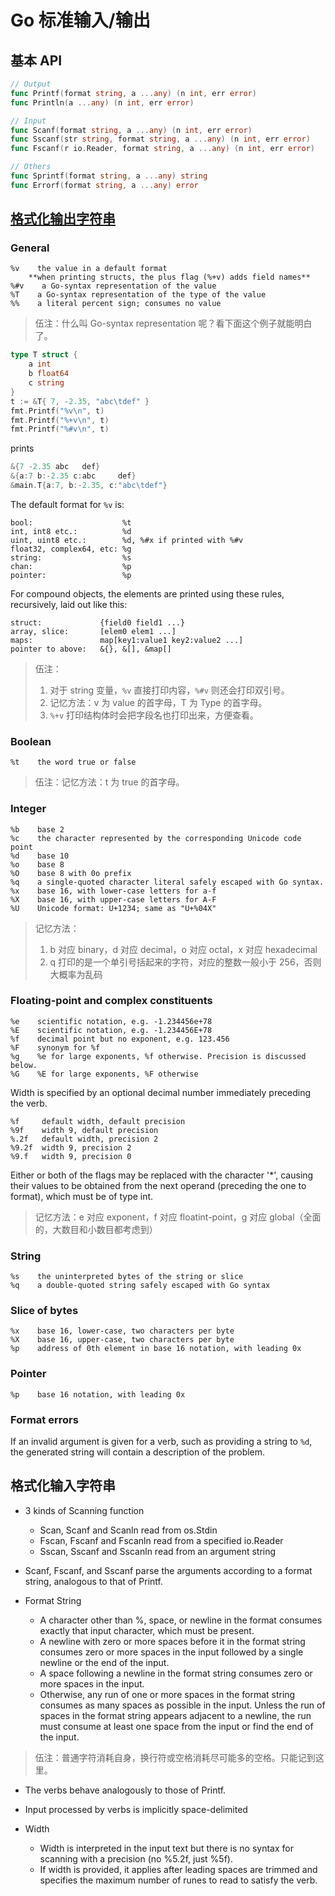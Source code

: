 # Go 标准输入/输出

## 基本 API

```go
// Output
func Printf(format string, a ...any) (n int, err error)
func Println(a ...any) (n int, err error)

// Input
func Scanf(format string, a ...any) (n int, err error)
func Sscanf(str string, format string, a ...any) (n int, err error)
func Fscanf(r io.Reader, format string, a ...any) (n int, err error)

// Others
func Sprintf(format string, a ...any) string
func Errorf(format string, a ...any) error
```

## [格式化输出字符串][1]

### General

```text
%v    the value in a default format
    **when printing structs, the plus flag (%+v) adds field names**
%#v    a Go-syntax representation of the value
%T    a Go-syntax representation of the type of the value
%%    a literal percent sign; consumes no value
```

> 伍注：什么叫 Go-syntax representation 呢？看下面这个例子就能明白了。

```go
type T struct {
    a int
    b float64
    c string
}
t := &T{ 7, -2.35, "abc\tdef" }
fmt.Printf("%v\n", t)
fmt.Printf("%+v\n", t)
fmt.Printf("%#v\n", t)
```

prints

```go
&{7 -2.35 abc   def}
&{a:7 b:-2.35 c:abc     def}
&main.T{a:7, b:-2.35, c:"abc\tdef"}
```

The default format for `%v` is:

```text
bool:                    %t
int, int8 etc.:          %d
uint, uint8 etc.:        %d, %#x if printed with %#v
float32, complex64, etc: %g
string:                  %s
chan:                    %p
pointer:                 %p
```

For compound objects, the elements are printed using these rules, recursively, laid out like this:

```text
struct:             {field0 field1 ...}
array, slice:       [elem0 elem1 ...]
maps:               map[key1:value1 key2:value2 ...]
pointer to above:   &{}, &[], &map[]
```

> 伍注：
> 1. 对于 string 变量，`%v` 直接打印内容，`%#v` 则还会打印双引号。
> 2. 记忆方法：v 为 value 的首字母，T 为 Type 的首字母。
> 3. `%+v` 打印结构体时会把字段名也打印出来，方便查看。

### Boolean

```text
%t    the word true or false
```

> 伍注：记忆方法：t 为 true 的首字母。

### Integer

```text
%b    base 2
%c    the character represented by the corresponding Unicode code point
%d    base 10
%o    base 8
%O    base 8 with 0o prefix
%q    a single-quoted character literal safely escaped with Go syntax.
%x    base 16, with lower-case letters for a-f
%X    base 16, with upper-case letters for A-F
%U    Unicode format: U+1234; same as "U+%04X"
```

> 记忆方法：
> 1. b 对应 binary，d 对应 decimal，o 对应 octal，x 对应 hexadecimal
> 2. q 打印的是一个单引号括起来的字符，对应的整数一般小于 256，否则大概率为乱码

### Floating-point and complex constituents

```text
%e    scientific notation, e.g. -1.234456e+78
%E    scientific notation, e.g. -1.234456E+78
%f    decimal point but no exponent, e.g. 123.456
%F    synonym for %f
%g    %e for large exponents, %f otherwise. Precision is discussed below.
%G    %E for large exponents, %F otherwise
```

Width is specified by an optional decimal number immediately preceding the verb.

```text
%f     default width, default precision
%9f    width 9, default precision
%.2f   default width, precision 2
%9.2f  width 9, precision 2
%9.f   width 9, precision 0
```

Either or both of the flags may be replaced with the character '*',
causing their values to be obtained from the next operand (preceding the one to format),
which must be of type int.

> 记忆方法：e 对应 exponent，f 对应 floatint-point，g 对应 global（全面的，大数目和小数目都考虑到）

### String

```text
%s    the uninterpreted bytes of the string or slice
%q    a double-quoted string safely escaped with Go syntax
```

### Slice of bytes

```text
%x    base 16, lower-case, two characters per byte
%X    base 16, upper-case, two characters per byte
%p    address of 0th element in base 16 notation, with leading 0x
```

### Pointer

```text
%p    base 16 notation, with leading 0x
```

### Format errors

If an invalid argument is given for a verb, such as providing a string to `%d`,
the generated string will contain a description of the problem.

## 格式化输入字符串

- 3 kinds of Scanning function
  - Scan, Scanf and Scanln read from os.Stdin
  - Fscan, Fscanf and Fscanln read from a specified io.Reader
  - Sscan, Sscanf and Sscanln read from an argument string

- Scanf, Fscanf, and Sscanf parse the arguments according to a format string, analogous to that of Printf.

- Format String
  - A character other than %, space, or newline in the format consumes exactly that input character, which must be present.
  - A newline with zero or more spaces before it in the format string
    consumes zero or more spaces in the input followed by a single newline or the end of the input.
  - A space following a newline in the format string consumes zero or more spaces in the input.
  - Otherwise, any run of one or more spaces in the format string consumes as many spaces as possible in the input.
    Unless the run of spaces in the format string appears adjacent to a newline,
    the run must consume at least one space from the input or find the end of the input.

> 伍注：普通字符消耗自身，换行符或空格消耗尽可能多的空格。只能记到这里。

- The verbs behave analogously to those of Printf.

- Input processed by verbs is implicitly space-delimited

- Width
  - Width is interpreted in the input text but there is no syntax for scanning with a precision (no %5.2f, just %5f).
  - If width is provided, it applies after leading spaces are trimmed and specifies the maximum number of runes to read to satisfy the verb.

  [1]: https://pkg.go.dev/fmt
